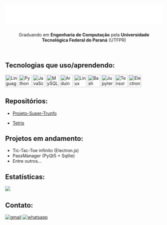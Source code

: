 <!-- https://github.com/lkmotta -->

<h1 align="center">
  <img src="nome.svg" alt="Lucas Henrique Motta" />
</h1>

<p align="center">Graduando em <b>Engenharia de Computação</b> pela <b>Universidade Tecnológica Federal do Paraná</b> (UTFPR)</p><br>

## Tecnologias que uso/aprendendo:

<div align="left">
    <img src="https://cdn.jsdelivr.net/gh/devicons/devicon@latest/icons/c/c-plain.svg" width="40" height="40" title="Linguagem C"/>
    <img src="https://cdn.jsdelivr.net/gh/devicons/devicon@latest/icons/python/python-original.svg" width="40" height="40" title="Python"/>
    <img src="https://cdn.jsdelivr.net/gh/devicons/devicon@latest/icons/javascript/javascript-plain.svg" width="40" height="40" title="JavaScript"/>
    <img src="https://cdn.jsdelivr.net/gh/devicons/devicon@latest/icons/mysql/mysql-original-wordmark.svg" width="40" height="40" title="MySQL"/>
    <img src="https://cdn.jsdelivr.net/gh/devicons/devicon@latest/icons/arduino/arduino-original-wordmark.svg" width="40" height="40" title="Arduino"/>
    <img src="https://cdn.jsdelivr.net/gh/devicons/devicon@latest/icons/linux/linux-original.svg" width="40" height="40" title="Linux" />
    <img src="https://cdn.jsdelivr.net/gh/devicons/devicon@latest/icons/bash/bash-original.svg" width="40" height="40" title="Bash"/>
    <img src="https://cdn.jsdelivr.net/gh/devicons/devicon@latest/icons/jupyter/jupyter-original-wordmark.svg" width="40" height="40" title="Jupyter Notebook" />
    <img src="https://cdn.jsdelivr.net/gh/devicons/devicon@latest/icons/tensorflow/tensorflow-original.svg" width="40" height="40" title="TensorFlow"/>
    <img src="https://cdn.jsdelivr.net/gh/devicons/devicon@latest/icons/electron/electron-original.svg" width="40" height="40" title="Electron.js"/>
</div>

## Repositórios:
- <a href="https://github.com/lkmotta/Projeto-Super-Trunfo">Projeto-Super-Trunfo</a>

- <a href="https://github.com/lkmotta/tetris">Tetris</a>

## Projetos em andamento:
- Tic-Tac-Toe infinito  (Electron.js)
- PassManager           (PyQt5 + Sqlite)
- Entre outros...

## Estatísticas:

![](https://github-readme-streak-stats.herokuapp.com/?user=lkmotta&theme=dark&hide_border=true)

## Contato:

[![gmail](https://img.shields.io/badge/Gmail-D14836?style=for-the-badge&logo=gmail&logoColor=white)](mailto:lucashmotta.contact@gmail.com?subject="")
[![whatsapp](https://img.shields.io/badge/WhatsApp-25D366?style=for-the-badge&logo=whatsapp&logoColor=white)](https://wa.me/+5543998027391)
